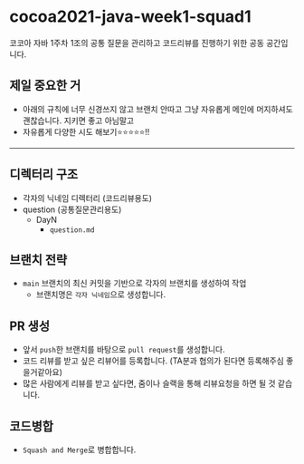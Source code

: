 # cocoa2021-java-week1-squad1

코코아 자바 1주차 1조의 공통 질문을 관리하고 코드리뷰를 진행하기 위한 공동 공간입니다.

## 제일 중요한 거

- 아래의 규칙에 너무 신경쓰지 않고 브랜치 안따고 그냥 자유롭게 메인에 머지하셔도 괜찮습니다. 지키면 좋고 아님말고
- 자유롭게 다양한 시도 해보기⭐️⭐️⭐️⭐️⭐️!!

---

## 디렉터리 구조

- 각자의 닉네임 디렉터리 (코드리뷰용도)
- question (공통질문관리용도)
  - DayN
    - `question.md`

## 브랜치 전략

- `main` 브랜치의 최신 커밋을 기반으로 각자의 브랜치를 생성하여 작업
  - 브랜치명은 `각자 닉네임`으로 생성합니다.

## PR 생성

- 앞서 `push`한 브랜치를 바탕으로 `pull request`를 생성합니다.
- 코드 리뷰를 받고 싶은 리뷰어를 등록합니다. (TA분과 협의가 된다면 등록해주심 좋을거같아요)
- 많은 사람에게 리뷰를 받고 싶다면, 줌이나 슬랙을 통해 리뷰요청을 하면 될 것 같습니다.

## 코드병합

- `Squash and Merge`로 병합합니다.
